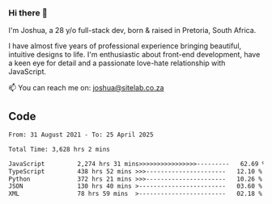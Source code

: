 ### Hi there 👋

I'm Joshua, a 28 y/o full-stack dev, born & raised in Pretoria, South Africa. 

I have almost five years of professional experience bringing beautiful, intuitive designs to life. I'm enthusiastic about front-end development, have a keen eye for detail and a passionate love-hate relationship with JavaScript.

📫 You can reach me on: joshua@sitelab.co.za

## **Code**

<!--START_SECTION:waka-->

```txt
From: 31 August 2021 - To: 25 April 2025

Total Time: 3,628 hrs 2 mins

JavaScript         2,274 hrs 31 mins>>>>>>>>>>>>>>>>---------   62.69 %
TypeScript         438 hrs 52 mins >>>----------------------   12.10 %
Python             372 hrs 21 mins >>>----------------------   10.26 %
JSON               130 hrs 40 mins >------------------------   03.60 %
XML                78 hrs 59 mins  >------------------------   02.18 %
```

<!--END_SECTION:waka-->
